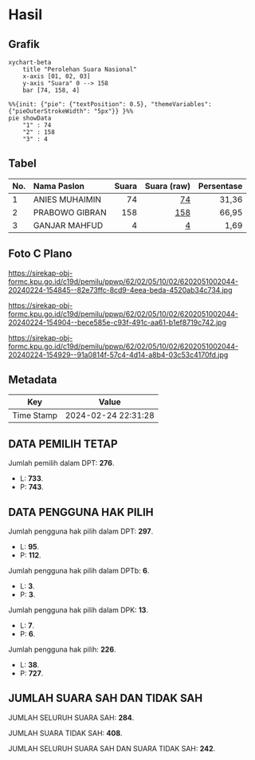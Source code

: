 # Hasil

## Grafik

```mermaid
xychart-beta
    title "Perolehan Suara Nasional"
    x-axis [01, 02, 03]
    y-axis "Suara" 0 --> 158
    bar [74, 158, 4]
```

```mermaid
%%{init: {"pie": {"textPosition": 0.5}, "themeVariables": {"pieOuterStrokeWidth": "5px"}} }%%
pie showData
    "1" : 74
    "2" : 158
    "3" : 4
```

## Tabel

| No. | Nama Paslon    | Suara | Suara (raw) | Persentase |
|:--- |:-------------- | -----:| -----------:| ----------:|
| 1   | ANIES MUHAIMIN | 74    | [74][p-1]   | 31,36      |
| 2   | PRABOWO GIBRAN | 158   | [158][p-2]  | 66,95      |
| 3   | GANJAR MAHFUD  | 4     | [4][p-3]    | 1,69       |


[p-1]: https://github.com/gigit-pemilu/pemilu-2024/blob/main/pilpres/hitung-suara/sub/62-kalimantan-tengah/sub/02-kotawaringin-timur/sub/05-baamang/sub/1002-baamang-tengah/sub/044-tps/sub/paslon-1.txt
[p-2]: https://github.com/gigit-pemilu/pemilu-2024/blob/main/pilpres/hitung-suara/sub/62-kalimantan-tengah/sub/02-kotawaringin-timur/sub/05-baamang/sub/1002-baamang-tengah/sub/044-tps/sub/paslon-2.txt
[p-3]: https://github.com/gigit-pemilu/pemilu-2024/blob/main/pilpres/hitung-suara/sub/62-kalimantan-tengah/sub/02-kotawaringin-timur/sub/05-baamang/sub/1002-baamang-tengah/sub/044-tps/sub/paslon-3.txt

## Foto C Plano

https://sirekap-obj-formc.kpu.go.id/c19d/pemilu/ppwp/62/02/05/10/02/6202051002044-20240224-154845--82e73ffc-8cd9-4eea-beda-4520ab34c734.jpg

https://sirekap-obj-formc.kpu.go.id/c19d/pemilu/ppwp/62/02/05/10/02/6202051002044-20240224-154904--bece585e-c93f-491c-aa61-b1ef8719c742.jpg

https://sirekap-obj-formc.kpu.go.id/c19d/pemilu/ppwp/62/02/05/10/02/6202051002044-20240224-154929--91a0814f-57c4-4d14-a8b4-03c53c4170fd.jpg


## Metadata

| Key        | Value               |
| ---------- | ------------------- |
| Time Stamp | 2024-02-24 22:31:28 |


## DATA PEMILIH TETAP

Jumlah pemilih dalam DPT: **276**.
 * L: **733**.
 * P: **743**.

## DATA PENGGUNA HAK PILIH

Jumlah pengguna hak pilih dalam DPT: **297**.
 * L: **95**.
 * P: **112**.

Jumlah pengguna hak pilih dalam DPTb: **6**.
 * L: **3**.
 * P: **3**.

Jumlah pengguna hak pilih dalam DPK: **13**.
 * L: **7**.
 * P: **6**.

Jumlah pengguna hak pilih: **226**.
 * L: **38**.
 * P: **727**.

## JUMLAH SUARA SAH DAN TIDAK SAH

JUMLAH SELURUH SUARA SAH: **284**.

JUMLAH SUARA TIDAK SAH: **408**.

JUMLAH SELURUH SUARA SAH DAN SUARA TIDAK SAH: **242**.


